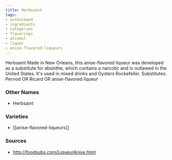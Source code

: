 ```yaml
---
title: Herbsaint
tags:
- unreviewed
- ingredients
- categories
- flavorings
- alcohol
- liquor
- anise-flavored-liqueurs
---
```

Herbsaint Made in New Orleans, this anise-flavored liqueur was developed as a substitute for absinthe, which contains a narcotic and is outlawed in the United States. It's used in mixed drinks and Oysters Rockefeller. Substitutes: Pernod OR Ricard OR anise-flavored liqueur

### Other Names

* Herbsaint

### Varieties

* [[anise-flavored-liqueurs]]

### Sources
* http://foodsubs.com/LiqueurAnise.html
